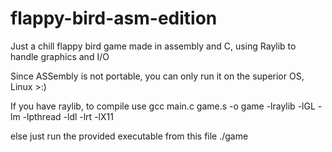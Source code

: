 # flappy-bird-asm-edition
Just a chill flappy bird game made in assembly and C, using Raylib to handle graphics and I/O

Since ASSembly is not portable, you can only run it on the superior OS, Linux >:)

If you have raylib, to compile use
gcc main.c game.s -o game -lraylib -lGL -lm -lpthread -ldl -lrt -lX11

else just run the provided executable from this file
./game
